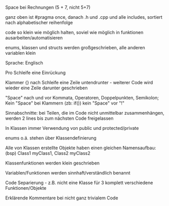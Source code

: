 Space bei Rechnungen (5 + 7, nicht 5+7)

ganz oben ist #pragma once, danach .h und .cpp und alle includes, sortiert nach alphabetischer reihenfolge

code so klein wie möglich halten, soviel wie möglich in funktionen ausarbeiten/automatisieren

enums, klassen und structs werden großgeschrieben, alle anderen variablen klein










Sprache: Englisch

Pro Schleife eine Einrückung

Klammer {} nach Schleife eine Zeile untendrunter - weiterer Code wird wieder eine Zeile darunter geschrieben

"Space" nach und vor Kommata, Operatoren, Doppelpunkten, Semikolon; Kein "Space" bei Klammern (zb: if()) kein "Space" vor "!"

Sinnabschnitte: bei Teilen, die im Code nicht unmittelbar zusammenhängen, werden 2 lines bis zum nächsten Code freigelassen

In Klassen immer Verwendung von public und protected/private

enums o.ä. stehen über Klassendefinierung

Alle von Klassen erstellte Objekte haben einen gleichen Namensaufbau: (bsp) Class1 myClass1, Class2 myClass2

Klassenfunktionen werden klein geschrieben

Variablen/Funktionen werden sinnhaft/verständlich benannt

Code Separierung - z.B. nicht eine Klasse für 3 komplett verschiedene Funktionen/Objekte

Erklärende Kommentare bei nicht ganz trivialem Code
